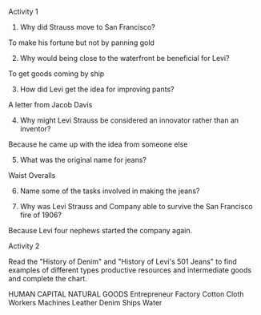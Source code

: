 Activity 1

1. Why did Strauss move to San Francisco?

To make his fortune but not by panning gold

2. Why would being close to the waterfront be beneficial for Levi?

To get goods coming by ship

3. How did Levi get the idea for improving pants?

A letter from Jacob Davis

4. Why might Levi Strauss be considered an innovator rather than an inventor?

Because he came up with the idea from someone else

5. What was the original name for jeans?

Waist Overalls 

6. Name some of the tasks involved in making the jeans?  

7. Why was Levi Strauss and Company able to survive the San Francisco fire of 1906?

Because Levi four nephews started the company again.

Activity 2

Read the "History of Denim" and "History of Levi's 501 Jeans" to find examples of different types productive resources and intermediate goods and complete the chart. 

HUMAN	CAPITAL	NATURAL	GOODS
Entrepreneur	Factory 	Cotton	Cloth
Workers	Machines 	Leather	Denim
Ships	Water	

